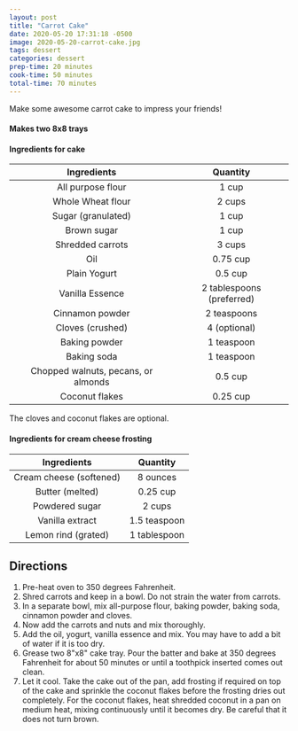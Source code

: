 ```yaml
---
layout: post
title: "Carrot Cake"
date: 2020-05-20 17:31:18 -0500
image: 2020-05-20-carrot-cake.jpg
tags: dessert
categories: dessert
prep-time: 20 minutes
cook-time: 50 minutes
total-time: 70 minutes
---
```


Make some awesome carrot cake to impress your friends!

#### Makes two 8x8 trays

#### Ingredients for cake

|             Ingredients             |          Quantity         |
|:-----------------------------------:|:-------------------------:|
|          All purpose flour          |           1 cup           |
|          Whole Wheat flour          |           2 cups          |
|          Sugar (granulated)         |           1 cup           |
|             Brown sugar             |           1 cup           |
|           Shredded carrots          |           3 cups          |
|                 Oil                 |          0.75 cup         |
|             Plain Yogurt            |          0.5 cup          |
|           Vanilla Essence           | 2 tablespoons (preferred) |
|           Cinnamon powder           |        2 teaspoons        |
|           Cloves (crushed)          |        4 (optional)       |
|            Baking powder            |         1 teaspoon        |
|             Baking soda             |         1 teaspoon        |
| Chopped walnuts, pecans, or almonds |          0.5 cup          |
|            Coconut flakes           |          0.25 cup         |

The cloves and coconut flakes are optional.

#### Ingredients for cream cheese frosting

|       Ingredients       |   Quantity   |
|:-----------------------:|:------------:|
| Cream cheese (softened) |   8 ounces   |
|     Butter (melted)     |   0.25 cup   |
|      Powdered sugar     |    2 cups    |
|     Vanilla extract     | 1.5 teaspoon |
|   Lemon rind (grated)   | 1 tablespoon |

## Directions

1. Pre-heat oven to 350 degrees Fahrenheit.
2. Shred carrots and keep in a bowl. Do not strain the water from carrots.
3. In a separate bowl, mix all-purpose flour, baking powder, baking soda, cinnamon powder and cloves.
4. Now add the carrots and nuts and mix thoroughly.
5. Add the oil, yogurt, vanilla essence and mix. You may have to add a bit of water if it is too dry.
6. Grease two 8"x8" cake tray. Pour the batter and bake at 350 degrees Fahrenheit for about 50 minutes or until a toothpick inserted comes out clean.
7. Let it cool. Take the cake out of the pan, add frosting if required on top of the cake and sprinkle the coconut flakes before the frosting dries out completely. For the coconut flakes, heat shredded coconut in a pan on medium heat, mixing continuously until it becomes dry. Be careful that it does not turn brown.
